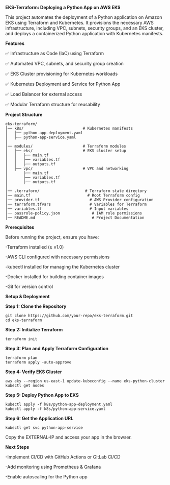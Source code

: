 **EKS-Terraform: Deploying a Python App on AWS EKS**

This project automates the deployment of a Python application on Amazon EKS using Terraform and Kubernetes. It provisions the necessary AWS infrastructure, including VPC, subnets, security groups, and an EKS cluster, and deploys a containerized Python application with Kubernetes manifests.

**Features**

✅ Infrastructure as Code (IaC) using Terraform

✅ Automated VPC, subnets, and security group creation

✅ EKS Cluster provisioning for Kubernetes workloads

✅ Kubernetes Deployment and Service for Python App

✅ Load Balancer for external access

✅ Modular Terraform structure for reusability

**Project Structure**

```
eks-terraform/
│── k8s/                          # Kubernetes manifests  
│   ├── python-app-deployment.yaml  
│   ├── python-app-service.yaml  
│  
│── modules/                      # Terraform modules  
│   ├── eks/                      # EKS cluster setup  
│   │   ├── main.tf  
│   │   ├── variables.tf  
│   │   ├── outputs.tf  
│   ├── vpc/                      # VPC and networking  
│       ├── main.tf  
│       ├── variables.tf  
│       ├── outputs.tf  
│  
│── .terraform/                    # Terraform state directory  
│── main.tf                         # Root Terraform config  
│── provider.tf                      # AWS Provider configuration  
│── terraform.tfvars                 # Variables for Terraform  
│── variables.tf                     # Input variables  
│── passrole-policy.json              # IAM role permissions  
│── README.md                         # Project Documentation  
```

**Prerequisites**

Before running the project, ensure you have:

-Terraform installed (≥ v1.0)

-AWS CLI configured with necessary permissions

-kubectl installed for managing the Kubernetes cluster

-Docker installed for building container images

-Git for version control


**Setup & Deployment**

**Step 1: Clone the Repository**

```
git clone https://github.com/your-repo/eks-terraform.git
cd eks-terraform
```
**Step 2: Initialize Terraform**
```
terraform init
```

**Step 3: Plan and Apply Terraform Configuration**
```
terraform plan
terraform apply -auto-approve
```

**Step 4: Verify EKS Cluster**
```
aws eks --region us-east-1 update-kubeconfig --name eks-python-cluster
kubectl get nodes
```

**Step 5: Deploy Python App to EKS**
```
kubectl apply -f k8s/python-app-deployment.yaml
kubectl apply -f k8s/python-app-service.yaml
```

**Step 6: Get the Application URL**
```
kubectl get svc python-app-service
```
Copy the EXTERNAL-IP and access your app in the browser.

**Next Steps**

-Implement CI/CD with GitHub Actions or GitLab CI/CD

-Add monitoring using Prometheus & Grafana

-Enable autoscaling for the Python app
